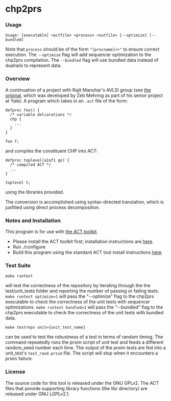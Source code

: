 # chp2prs

### Usage

```
Usage: [executable] <actfile> <process> <outfile> [--optimize] [--bundled]
```
Note that `process` should be of the form `"[procname]<>"` to ensure correct execution.
The `--optimize` flag will add sequencer optimization to the chp2prs compilation.
The `--bundled` flag will use bundled data instead of dualrails to represent data.

### Overview

A continuation of a project with Rajit Manohar's AVLSI group (see [the original](https://github.com/zebmehring/ADCO), which was developed by Zeb Mehring as part of his senior project at Yale). A program which takes in an `.act` file of the form:
```
defproc foo() {
  /* variable delcarations */
  chp {
    ...
  }
}

foo f;
```
and compiles the constituent CHP into ACT:
```
defproc toplevel(a1of1 go) {
  /* compiled ACT */
  ...
}

toplevel t;
```
using the libraries provided.

The conversion is accomplished using syntax-directed translation, which is jusfitied using direct process decomposition.

### Notes and Installation

This program is for use with [the ACT toolkit](https://github.com/asyncvlsi/act).

   * Please install the ACT toolkit first; installation instructions are [here](https://github.com/asyncvlsi/act/blob/master/README.md).
   * Run ./configure
   * Build this program using the standard ACT tool install instructions [here](https://github.com/asyncvlsi/act/blob/master/README_tool.md).

### Test Suite
```
make runtest
```
will test the correctness of the repository by iterating through the the test/unit_tests folder and reporting the number of passing or failing tests.
`make runtest optimize=1` will pass the "--optimize" flag to the chp2prs executable to check the correctness of the unit tests with sequencer optimizations.
`make runtest bundled=1` will pass the "--bundled" flag to the chp2prs executable to check the correctness of the unit tests with bundled data.

```
make testreps unit={unit_test_name}
```
can be used to test the robustness of a test in terms of random timing. The command repeatedly runs the prsim script of unit test and feeds a different random_seed number each time. The output of the prsim tests are fed into a unit_test's `test_rand.prsim` file. The script will stop when it encounters a prsim failure.


### License

The source code for this tool is released under the GNU GPLv2. The ACT files
that provide supporting library functions (the lib/ directory) are released under GNU LGPLv2.1.
